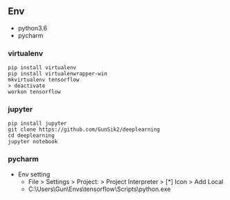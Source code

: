 
## Env
- python3.6
- pycharm

### virtualenv
```
pip install virtualenv
pip install virtualenwrapper-win
mkvirtualenv tensorflow
> deactivate
workon tensorflow
```

### jupyter
```
pip install jupyter
git clone https://github.com/GunSik2/deeplearning
cd deeplearning
jupyter notebook
```

### pycharm
- Env setting
  - File > Settings > Project: <Something> > Project Interpreter > [*] Icon > Add Local
  - C:\Users\Gun\Envs\tensorflow\Scripts\python.exe
